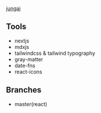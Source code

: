 [jungai](https://www.jungai.me)

## Tools

- nextjs
- mdxjs
- tailwindcss & tailwind typography
- gray-matter
- date-fns
- react-icons

## Branches
- master(react)
